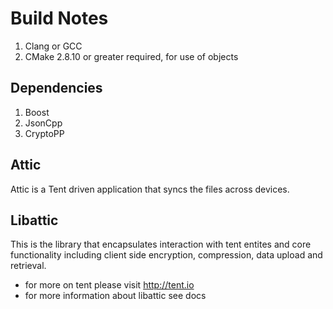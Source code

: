 # Build Notes
1. Clang or GCC
2. CMake 2.8.10 or greater required, for use of objects

## Dependencies
1. Boost
2. JsonCpp
3. CryptoPP

## Attic
Attic is a Tent driven application that syncs the files across devices.
## Libattic
This is the library that encapsulates interaction with tent entites and core functionality including
client side encryption, compression, data upload and retrieval.

* for more on tent please visit http://tent.io
* for more information about libattic see docs





